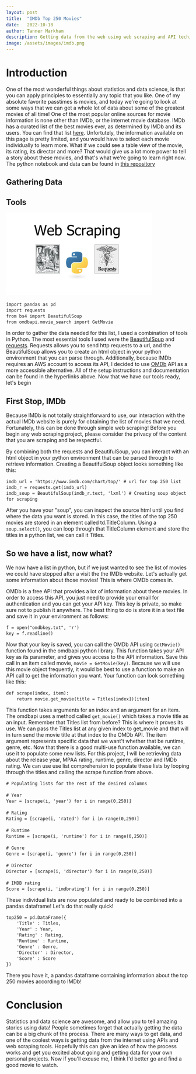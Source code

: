 ```yaml
---
layout: post
title:  "IMDb Top 250 Movies"
date:   2022-10-18
author: Tanner Markham
description: Getting data from the web using web scraping and API techinques!
image: /assets/images/imdb.png
---
```


# Introduction
One of the most wonderful things about statistics and data science, is that you can apply principles to essentially any topic that you like. One of my absolute favorite passtimes is movies, and today we're going to look at some ways that we can get a whole lot of data about some of the greatest movies of all time! One of the most popular online sources for movie information is none other than IMDb, or the internet movie database. IMDb has a curated list of the best movies ever, as determined by IMDb and its users. You can find that list [here](https://www.imdb.com/chart/top/). Unfortutely, the information available on this page is pretty limited, and you would have to select each movie individually to learn more. What if we could see a table view of the movie, its rating, its director and more? That would give us a lot more power to tell a story about these movies, and that's what we're going to learn right now. The python notebook and data can be found in [this repository](https://github.com/tdmarkham00/imdb-top250)


## Gathering Data
## Tools

<img src="https://raw.githubusercontent.com/tdmarkham00/stat386-projects/main/assets/images/webscraping.png" alt="" style="width:400px;"/>

```
import pandas as pd
import requests
from bs4 import BeautifulSoup
from omdbapi.movie_search import GetMovie
```

In order to gather the data needed for this list, I used a combination of tools in Python. The most essential tools I used were the [BeautifulSoup](https://pypi.org/project/beautifulsoup4/) and [requests](https://pypi.org/project/requests/). Requests allows you to send http requests to a url, and the BeautifulSoup allows you to create an html object in your python environment that you can parse through. Additionally, because IMDb requires an AWS account to access its API, I decided to use [OMDb](https://www.omdbapi.com/) API as a more accessible alternative. All of the setup instructions and documentation can be found in the hyperlinks above. Now that we have our tools ready, let's begin

## First Stop, IMDb
Because IMDb is not totally straightforward to use, our interaction with the actual IMDb website is purely for obtaining the list of movies that we need. Fortunately, this can be done through simple web scraping! Before you begin any web scraping project, please consider the privacy of the content that you are scraping and be respectful.

By combining both the requests and BeautifulSoup, you can interact with an html object in your python environment that can be parsed through to retrieve information. Creating a BeautifulSoup object looks something like this:
```
imdb_url = 'https://www.imdb.com/chart/top/' # url for top 250 list
imdb_r = requests.get(imdb_url)
imdb_soup = BeautifulSoup(imdb_r.text, 'lxml') # Creating soup object for scraping
```
After you have your "soup", you can inspect the source html until you find where the data you want is stored. In this case, the titles of the top 250 movies are stored in an element called td.TitleColumn. Using a ```soup.select()```, you can loop through that TitleColumn element and store the titles in a python list, we can call it Titles.

## So we have a list, now what?
We now have a list in python, but if we just wanted to see the list of movies we could have stopped after a visit the the IMDb website. Let's actually get some information about those movies! This is where OMDb comes in.

OMDb is a free API that provides a lot of information about these movies. In order to access this API, you just need to provide your email for authentication and you can get your API key. This key is private, so make sure not to publish it anywhere. The best thing to do is store it in a text file and save it in your environment as follows:
```
f = open("omdbkey.txt", 'r')
key = f.readline()
```

Now that your key is saved, you can call the OMDb API using ```GetMovie()``` function found in the omdbapi python library. This function takes your API key as its parameter, and gives you access to the API information. Save this call in an item called movie, ```movie = GetMovie(key)```. Because we will use this movie object frequently, it would be best to use a function to make an API call to get the information you want. Your function can look something like this:
```
def scrape(index, item):
    return movie.get_movie(title = Titles[index])[item]
```

This function takes arguments for an index and an argument for an item. The omdbapi uses a method called ```get_movie()``` which takes a movie title as an input. Remember that Titles list from before? This is where it proves its use. We can pass the Titles list at any given index to get_movie and that will in turn send the movie title at that index to the OMDb API. The item argument represents specific data that we want't whether that be runtime, genre, etc. Now that there is a good multi-use function available, we can use it to populate some new lists. For this project, I will be retrieving data about the release year, MPAA rating, runtime, genre, director and IMDb rating. We can use use list comprehension to populate these lists by looping through the titles and calling the scrape function from above.
```
# Populating lists for the rest of the desired columns

# Year
Year = [scrape(i, 'year') for i in range(0,250)]

# Rating
Rating = [scrape(i, 'rated') for i in range(0,250)]

# Runtime
Runtime = [scrape(i, 'runtime') for i in range(0,250)]

# Genre
Genre = [scrape(i, 'genre') for i in range(0,250)]

# Director
Director = [scrape(i, 'director') for i in range(0,250)]

# IMDB rating 
Score = [scrape(i, 'imdbrating') for i in range(0,250)]
```
These individual lists are now populated and ready to be combined into a pandas dataframe! Let's do that really quick!
```
top250 = pd.DataFrame({
    'Title' : Titles,
    'Year' : Year,
    'Rating' : Rating,
    'Runtime' : Runtime,
    'Genre' : Genre,
    'Director' : Director,
    'Score' : Score
})
```
There you have it, a pandas dataframe containing information about the top 250 movies according to IMDb!

# Conclusion
Statistics and data science are awesome, and allow you to tell amazing stories using data! People sometimes forget that actually getting the data can be a big chunk of the process. There are many ways to get data, and one of the coolest ways is getting data from the internet using APIs and web scraping tools. Hopefully this can give an idea of how the process works and get you excited about going and getting data for your own personal projects. Now if you'll excuse me, I think I'd better go and find a good movie to watch.
